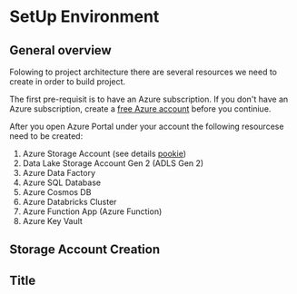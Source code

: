 # SetUp Environment

## General overview

Folowing to project architecture there are several resources we need to create in order to build project. 

The first pre-requisit is to have an Azure subscription. If you don't have an Azure subscription, create a [free Azure account](https://azure.microsoft.com/en-us/free/) before you continiue.

After you open Azure Portal under your account the following resourcese need to be created:
1. Azure Storage Account (see details [pookie](#pookie))
2. Data Lake Storage Account Gen 2 (ADLS Gen 2)
3. Azure Data Factory
4. Azure SQL Database
5. Azure Cosmos DB
6. Azure Databricks Cluster
7. Azure Function App (Azure Function)
8. Azure Key Vault

## <a name="pookie"></a>Storage Account Creation

## Title




